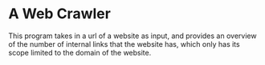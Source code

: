 # A Web Crawler
This program takes in a url of a website as input, and provides an overview of the number of internal links that the website has, which only has its scope limited to the domain of the website.